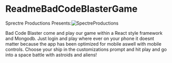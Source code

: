 # ReadmeBadCodeBlasterGame
Sprectre Productions Presents:![SpectreProductions](https://user-images.githubusercontent.com/77074964/127537477-feeda7df-5583-4f6c-8bf3-153328f573da.gif)

Bad Code Blaster come and play our game within a React style framework and Mongodb. Just login and play where ever on your phone it doesnt matter because the app has been optimized for mobile aswell with mobile controls. Choose your ship in the customizations prompt and hit play and go into a space battle with astroids and aliens! 
